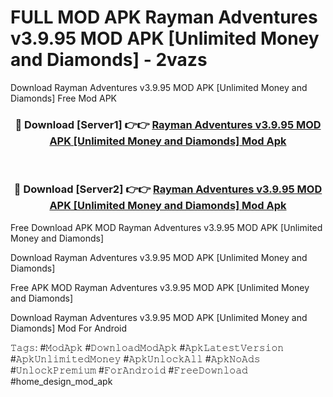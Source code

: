 # FULL MOD APK Rayman Adventures v3.9.95 MOD APK [Unlimited Money and Diamonds] - 2vazs
Download Rayman Adventures v3.9.95 MOD APK [Unlimited Money and Diamonds] Free Mod APK

<div align="center">
<h3>🔴 Download [Server1] 👉👉 <a href="https://apk-comot.site?title=Rayman_Adventures_v3.9.95_MOD_APK_[Unlimited_Money_and_Diamonds]">Rayman Adventures v3.9.95 MOD APK [Unlimited Money and Diamonds] Mod Apk</a></h3><br>

<h3>🔴 Download [Server2] 👉👉 <a href="https://apk-comot.site?title=Rayman_Adventures_v3.9.95_MOD_APK_[Unlimited_Money_and_Diamonds]">Rayman Adventures v3.9.95 MOD APK [Unlimited Money and Diamonds] Mod Apk</a></h3>
</div>


Free Download APK MOD Rayman Adventures v3.9.95 MOD APK [Unlimited Money and Diamonds]

Download Rayman Adventures v3.9.95 MOD APK [Unlimited Money and Diamonds] 

Free APK MOD Rayman Adventures v3.9.95 MOD APK [Unlimited Money and Diamonds] 

Download Rayman Adventures v3.9.95 MOD APK [Unlimited Money and Diamonds] Mod For Android

𝚃𝚊𝚐𝚜: #𝙼𝚘𝚍𝙰𝚙𝚔 #𝙳𝚘𝚠𝚗𝚕𝚘𝚊𝚍𝙼𝚘𝚍𝙰𝚙𝚔 #𝙰𝚙𝚔𝙻𝚊𝚝𝚎𝚜𝚝𝚅𝚎𝚛𝚜𝚒𝚘𝚗 #𝙰𝚙𝚔𝚄𝚗𝚕𝚒𝚖𝚒𝚝𝚎𝚍𝙼𝚘𝚗𝚎𝚢 #𝙰𝚙𝚔𝚄𝚗𝚕𝚘𝚌𝚔𝙰𝚕𝚕 #𝙰𝚙𝚔𝙽𝚘𝙰𝚍𝚜 #𝚄𝚗𝚕𝚘𝚌𝚔𝙿𝚛𝚎𝚖𝚒𝚞𝚖 #𝙵𝚘𝚛𝙰𝚗𝚍𝚛𝚘𝚒𝚍 #𝙵𝚛𝚎𝚎𝙳𝚘𝚠𝚗𝚕𝚘𝚊𝚍 #home_design_mod_apk